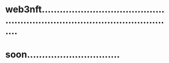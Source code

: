 # web3nft..................................................................................................
# soon...............................
